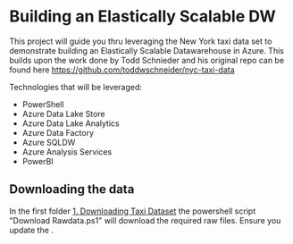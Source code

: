 # Building an Elastically Scalable DW

This project will guide you thru leveraging the New York taxi data set to demonstrate building an Elastically Scalable Datawarehouse in Azure. This builds upon the work done by Todd Schnieder and his original repo can be found here <https://github.com/toddwschneider/nyc-taxi-data>

Technologies that will be leveraged:
  * PowerShell
  * Azure Data Lake Store
  * Azure Data Lake Analytics
  * Azure Data Factory
  * Azure SQLDW
  * Azure Analysis Services
  * PowerBI

## Downloading the data
In the first folder [1. Downloading Taxi Dataset](https://github.com/pansaty/Building-an-Elastically-Scalable-DW/tree/master/1.%20Downloading%20Taxi%20Dataset) the powershell script "Download Rawdata.ps1" will download the required raw files. Ensure you update the <Path>.
